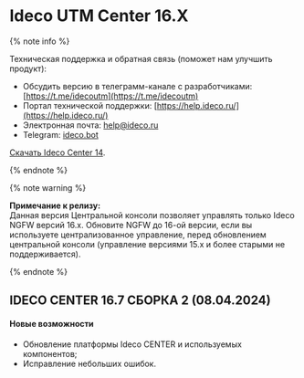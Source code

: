 # Ideco UTM Center 16.Х

{% note info %}

Техническая поддержка и обратная связь (поможет нам улучшить продукт):
* Обсудить версию в телеграмм-канале с разработчиками: [https://t.me/idecoutm](https://t.me/idecoutm)
* Портал технической поддержки: [https://help.ideco.ru/](https://help.ideco.ru/)
* Электронная почта: help@ideco.ru
* Telegram: [ideco.bot](https://telegram.im/@ideco_support_bot)

[Скачать Ideco Center 14](https://my.ideco.ru/). 

{% endnote %}

{% note warning %}

**Примечание к релизу:** \
Данная версия Центральной консоли позволяет управлять только Ideco NGFW версий 16.х. Обновите NGFW до 16-ой версии, если вы используете централизованное управление, перед обновлением центральной консоли (управление версиями 15.х и более старыми не поддерживается).

{% endnote %}

## IDECO CENTER 16.7 СБОРКА 2 (08.04.2024)

#### Новые возможности

* Обновление платформы Ideco CENTER и используемых компонентов;
* Исправление небольших ошибок.